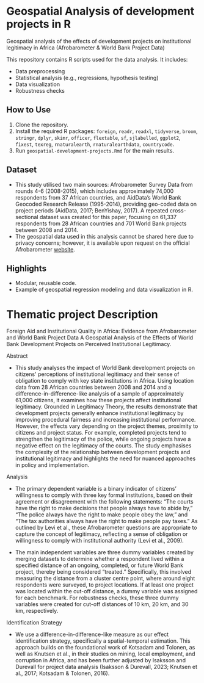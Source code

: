 # Geospatial Analysis of development projects in R
Geospatial analysis of the effects of development projects on institutional legitimacy in Africa (Afrobarometer &amp; World Bank Project Data)

This repository contains R scripts used for the data analysis. It includes:

- Data preprocessing
- Statistical analysis (e.g., regressions, hypothesis testing)
- Data visualization
- Robustness checks

## How to Use
1. Clone the repository.
2. Install the required R packages: `foreign`, `readr`, `readxl`, `tidyverse`, `broom`, `stringr`, `dplyr`, `skimr`, `officer`, `flextable`, `sf`, `sjlabelled`, `ggplot2`, `fixest`, `texreg`, `rnaturalearth`, `rnaturalearthdata`, `countrycode`.
4. Run `geospatial-development-projects.Rmd` for the main results.

## Dataset
- This study utilised two main sources: Afrobarometer Survey Data from rounds 4-6
(2008-2015), which includes approximately 74,000 respondents from 37 African
countries, and AidData’s World Bank Geocoded Research Release (1995-2014),
providing geo-coded data on project periods (AidData, 2017; BenYishay, 2017). A
repeated cross-sectional dataset was created for this paper, focusing on 61,337
respondents from 28 African countries and 701 World Bank projects between 2008
and 2014.
- The geospatial data used in this analysis cannot be shared here due to privacy concerns; however, it is available upon request on the official Afrobarometer [website](https://www.afrobarometer.org/geocoded-data/).

## Highlights
- Modular, reusable code.
- Example of geospatial regression modeling and data visualization in R.


# Thematic project Description
Foreign Aid and Institutional Quality in Africa: Evidence from Afrobarometer and World Bank Project Data
A Geospatial Analysis of the Effects of World Bank Development Projects on Perceived Institutional Legitimacy.

Abstract
- This study analyses the impact of World Bank development projects on citizens' perceptions of institutional legitimacy and their sense of obligation to comply with key state institutions in Africa. Using location data from 28 African countries between 2008 and 2014 and a difference-in-difference-like analysis of a sample of approximately 61,000 citizens, it examines how these projects affect institutional legitimacy. Grounded in Legitimacy Theory, the results demonstrate that development projects generally enhance institutional legitimacy by improving procedural fairness and increasing institutional performance. However, the effects vary depending on the project themes, proximity to citizens and project status. For example, completed projects tend to strengthen the legitimacy of the police, while ongoing projects have a negative effect on the legitimacy of the courts. The study emphasises the complexity of the relationship between development projects and institutional legitimacy and highlights the need for nuanced approaches in policy and implementation.

Analysis
- The primary dependent variable is a binary indicator of citizens’ willingness to comply with three key formal institutions, based on their agreement or disagreement with the following statements: “The courts have the right to make decisions that people always have to abide by,” “The police always have the right to make people obey the law,” and “The tax authorities always have the right to make people pay taxes.” As outlined by Levi et al., these Afrobarometer questions are appropriate to capture the concept of legitimacy, reflecting a sense of obligation or willingness to comply with institutional authority (Levi et al., 2009).

- The main independent variables are three dummy variables created by merging datasets to determine whether a respondent lived within a specified distance of an ongoing, completed, or future World Bank project, thereby being considered “treated.” Specifically, this involved measuring the distance from a cluster centre point, where around eight respondents were surveyed, to project locations. If at least one project was located within the cut-off distance, a dummy variable was assigned for each benchmark. For robustness checks, these three dummy variables were created for cut-off distances of 10 km, 20 km, and 30 km, respectively.

Identification Strategy
- We use a difference-in-difference-like measure as our effect identification strategy, specifically a spatial-temporal estimation. This approach builds on the foundational work of Kotsadam and Tolonen, as well as Knutsen et al., in their studies on mining, local employment, and corruption in Africa, and has been further adjusted by Isaksson and Durevall for project data analysis (Isaksson & Durevall, 2023; Knutsen et al., 2017; Kotsadam & Tolonen, 2016).
